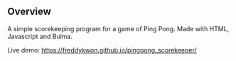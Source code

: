 ## Overview
A simple scorekeeping program for a game of Ping Pong. Made with HTML, Javascript and Bulma. 

Live demo: https://freddykwon.github.io/pingpong_scorekeeper/
